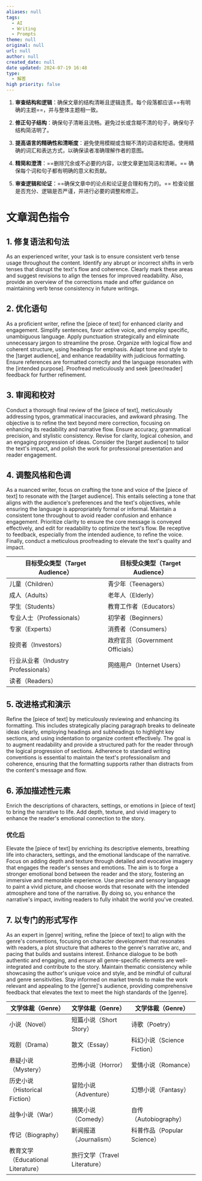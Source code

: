 ```yaml
---
aliases: null
tags:
  - AI
  - Writing
  - Prompts
theme: null
original: null
url: null
author: null
created_date: null
date updated: 2024-07-19 16:48
type:
  - 解答
high priority: false
---
```


1. **审查结构和逻辑**：确保文章的结构清晰且逻辑连贯。每个段落都应该==有明确的主题==，并与整体主题相一致。

2. **修正句子结构**：确保句子清晰且流畅。避免过长或含糊不清的句子，确保句子结构简洁明了。

3. **提高语言的精确性和清晰度**：避免使用模糊或含糊不清的词语和短语。使用精确的词汇和表达方式，以确保读者准确理解作者的意图。

4. **精简和澄清**：==删除冗余或不必要的内容，以使文章更加简洁和清晰。== 确保每个词和句子都有明确的意义和贡献。

5. **审查逻辑和论证**：==确保文章中的论点和论证是合理和有力的。== 检查论据是否充分、逻辑是否严谨，并进行必要的调整和修正。

# 文章润色指令

## **1. 修复语法和句法**

As an experienced writer, your task is to ensure consistent verb tense usage throughout the content. Identify any abrupt or incorrect shifts in verb tenses that disrupt the text's flow and coherence. Clearly mark these areas and suggest revisions to align the tenses for improved readability. Also, provide an overview of the corrections made and offer guidance on maintaining verb tense consistency in future writings.

## **2. 优化语句**

As a proficient writer, refine the [piece of text] for enhanced clarity and engagement. Simplify sentences, favor active voice, and employ specific, unambiguous language. Apply punctuation strategically and eliminate unnecessary jargon to streamline the prose. Organize with logical flow and coherent structure, using headings for emphasis. Adapt tone and style to the [target audience], and enhance readability with judicious formatting. Ensure references are formatted correctly and the language resonates with the [intended purpose]. Proofread meticulously and seek [peer/reader] feedback for further refinement.

## **3. 审阅和校对**

Conduct a thorough final review of the [piece of text], meticulously addressing typos, grammatical inaccuracies, and awkward phrasing. The objective is to refine the text beyond mere correction, focusing on enhancing its readability and narrative flow. Ensure accuracy, grammatical precision, and stylistic consistency. Revise for clarity, logical cohesion, and an engaging progression of ideas. Consider the [target audience] to tailor the text's impact, and polish the work for professional presentation and reader engagement.

## **4. 调整风格和色调**

As a nuanced writer, focus on crafting the tone and voice of the [piece of text] to resonate with the [target audience]. This entails selecting a tone that aligns with the audience's preferences and the text's objectives, while ensuring the language is appropriately formal or informal. Maintain a consistent tone throughout to avoid reader confusion and enhance engagement. Prioritize clarity to ensure the core message is conveyed effectively, and edit for readability to optimize the text's flow. Be receptive to feedback, especially from the intended audience, to refine the voice. Finally, conduct a meticulous proofreading to elevate the text's quality and impact.

| 目标受众类型（Target Audience）       | 目标受众类型（Target Audience）    |
| ----------------------------- | -------------------------- |
| 儿童（Children）                  | 青少年（Teenagers）             |
| 成人（Adults）                    | 老年人（Elderly）               |
| 学生（Students）                  | 教育工作者（Educators）           |
| 专业人士（Professionals）           | 初学者（Beginners）             |
| 专家（Experts）                   | 消费者（Consumers）             |
| 投资者（Investors）                | 政府官员（Government Officials） |
| 行业从业者（Industry Professionals） | 网络用户（Internet Users）       |
| 读者（Readers）                   |                            |

## **5. 改进格式和演示**

Refine the [piece of text] by meticulously reviewing and enhancing its formatting. This includes strategically placing paragraph breaks to delineate ideas clearly, employing headings and subheadings to highlight key sections, and using indentation to organize content effectively. The goal is to augment readability and provide a structured path for the reader through the logical progression of sections. Adherence to standard writing conventions is essential to maintain the text's professionalism and coherence, ensuring that the formatting supports rather than distracts from the content's message and flow.

## **6. 添加描述性元素**

Enrich the descriptions of characters, settings, or emotions in [piece of text] to bring the narrative to life. Add depth, texture, and vivid imagery to enhance the reader's emotional connection to the story.

### **优化后**

Elevate the [piece of text] by enriching its descriptive elements, breathing life into characters, settings, and the emotional landscape of the narrative. Focus on adding depth and texture through detailed and evocative imagery that engages the reader's senses and emotions. The aim is to forge a stronger emotional bond between the reader and the story, fostering an immersive and memorable experience. Use precise and sensory language to paint a vivid picture, and choose words that resonate with the intended atmosphere and tone of the narrative. By doing so, you enhance the narrative's impact, inviting readers to fully inhabit the world you've created.

## **7. 以专门的形式写作**

As an expert in [genre] writing, refine the [piece of text] to align with the genre's conventions, focusing on character development that resonates with readers, a plot structure that adheres to the genre's narrative arc, and pacing that builds and sustains interest. Enhance dialogue to be both authentic and engaging, and ensure all genre-specific elements are well-integrated and contribute to the story. Maintain thematic consistency while showcasing the author's unique voice and style, and be mindful of cultural and genre sensitivities. Stay informed on market trends to make the work relevant and appealing to the [genre]'s audience, providing comprehensive feedback that elevates the text to meet the high standards of the [genre].

| 文学体裁（Genre）                  | 文学体裁（Genre）             | 文学体裁（Genre）           |
| ---------------------------- | ----------------------- | --------------------- |
| 小说（Novel）                    | 短篇小说（Short Story）       | 诗歌（Poetry）            |
| 戏剧（Drama）                    | 散文（Essay）               | 科幻小说（Science Fiction） |
| 悬疑小说（Mystery）                | 恐怖小说（Horror）            | 爱情小说（Romance）         |
| 历史小说（Historical Fiction）     | 冒险小说（Adventure）         | 幻想小说（Fantasy）         |
| 战争小说（War）                    | 搞笑小说（Comedy）            | 自传（Autobiography）     |
| 传记（Biography）                | 新闻报道（Journalism）        | 科普作品（Popular Science） |
| 教育文学（Educational Literature） | 旅行文学（Travel Literature） |                       |
